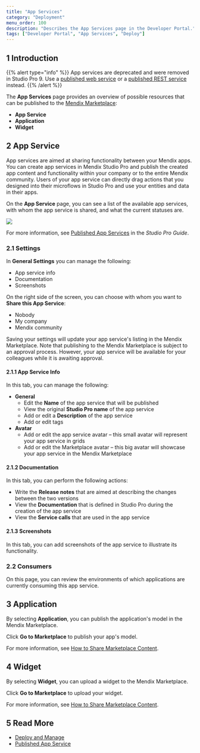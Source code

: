 ```yaml
---
title: "App Services"
category: "Deployment"
menu_order: 100
description: "Describes the App Services page in the Developer Portal."
tags: ["Developer Portal", "App Services", "Deploy"]
---
```


## 1 Introduction

{{% alert type="info" %}}
App services are deprecated and  were removed in Studio Pro 9. Use a [published web service](/refguide/published-web-services) or a [published REST service](/refguide/published-rest-services) instead.
{{% /alert %}}

The **App Services** page provides an overview of possible resources that can be published to the [Mendix Marketplace](https://appstore.home.mendix.com/):

* **App Service**
* **Application**
* **Widget**

## 2 App Service

App services are aimed at sharing functionality between your Mendix apps. You can create app services in Mendix Studio Pro and publish the created app content and functionality within your company or to the entire Mendix community. Users of your app service can directly drag actions that you designed into their microflows in Studio Pro and use your entities and data in their apps. 

On the **App Service** page, you can see a list of the available app services, with whom the app service is shared, and what the current statuses are.

![](attachments/app-services/publish-appservice.png)

For more information, see [Published App Services](/refguide8/published-app-services) in the *Studio Pro Guide*.

### 2.1 Settings

In **General Settings** you can manage the following:

* App service info
* Documentation
* Screenshots

On the right side of the screen, you can choose with whom you want to **Share this App Service**:

* Nobody
* My company
* Mendix community

Saving your settings will update your app service's listing in the Mendix Marketplace. Note that publishing to the Mendix Marketplace is subject to an approval process. However, your app service will be available for your colleagues while it is awaiting approval.

#### 2.1.1 App Service Info

In this tab, you can manage the following:

* **General**
    * Edit the **Name** of the app service that will be published
    * View the original **Studio Pro name** of the app service
    * Add or edit a **Description** of the app service
    * Add or edit tags
* **Avatar**
    * Add or edit the app service avatar – this small avatar will represent your app service in grids
    * Add or edit the Marketplace avatar – this big avatar will showcase your app service in the Mendix Marketplace

#### 2.1.2 Documentation

In this tab, you can perform the following actions:

* Write the **Release notes** that are aimed at describing the changes between the two versions
* View the **Documentation** that is defined in Studio Pro during the creation of the app service
* View the **Service calls** that are used in the app service

#### 2.1.3 Screenshots

In this tab, you can add screenshots of the app service to illustrate its functionality.

### 2.2 Consumers

On this page, you can review the environments of which applications are currently consuming this app service. 

## 3 Application

By selecting **Application**, you can publish the application's model in the Mendix Marketplace.

Click **Go to Marketplace** to publish your app's model.

For more information, see [How to Share Marketplace Content](/appstore/general/share-app-store-content).

## 4 Widget

By selecting **Widget**, you can upload a widget to the Mendix Marketplace.

Click **Go to Marketplace** to upload your widget.

For more information, see [How to Share Marketplace Content](/appstore/general/share-app-store-content).

## 5 Read More

* [Deploy and Manage](/developerportal/deploy)
* [Published App Service](/refguide8/published-app-services)
